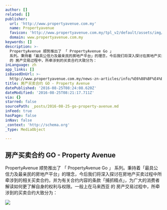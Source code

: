 ```yaml
---
author: []
related: []
publisher:
  url: 'http://www.propertyavenue.com.my'
  name: Propertyavenue
  favicon: 'http://www.propertyavenue.com.my/tpl_v2/default/assets/img/favicon.ico'
  domain: www.propertyavenue.com.my
keywords: []
description: >-
  PropertyAvenue 顺势推出了 「 PropertyAvenue Go 」
  系列。秉持着「最具公信力及最亲民的房地产平台」的理念，今后我们将深入探讨在房地产买卖过程中所牵涉到的相关买卖合约，并为有关合约内容的条款「捕抓精点」，为广大的消费者解读如何更了解自身的权利与权限。一般上在马来西亚
  的 房产交易过程中，所牵涉到的买卖合约大致分为：
inLanguage: zh
app_links: []
isBasedOnUrl: >-
  http://www.propertyavenue.com.my/news-zn-articles/info/%E6%88%BF%E4%BA%A7%E4%B9%B0%E5%8D%96%E5%90%88%E7%BA%A6-go/59/
title: 房产买卖合约 GO - Property Avenue
datePublished: '2016-08-25T08:24:08.620Z'
dateModified: '2016-08-25T08:21:17.711Z'
via: {}
starred: false
sourcePath: _posts/2016-08-25-go-property-avenue.md
inFeed: true
hasPage: false
inNav: false
_context: 'http://schema.org'
_type: MediaObject

---
```

<article style=""><h1>房产买卖合约 GO - Property Avenue</h1><p>PropertyAvenue 顺势推出了 「 PropertyAvenue Go 」 系列。秉持着「最具公信力及最亲民的房地产平台」的理念，今后我们将深入探讨在房地产买卖过程中所牵涉到的相关买卖合约，并为有关合约内容的条款「捕抓精点」，为广大的消费者解读如何更了解自身的权利与权限。一般上在马来西亚 的 房产交易过程中，所牵涉到的买卖合约大致分为：</p><img src="http://www.propertyavenue.com.my/photo/news/news_55.png" /></article>